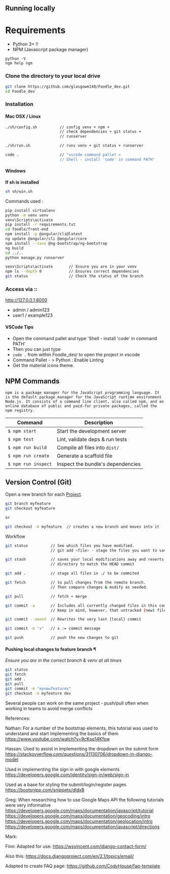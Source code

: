 ﻿## Running locally


# Requirements

* Python 3+ !!
* NPM (Javascript package manager)

```
python -V
ngm help ngm
```

### Clone the directory to your local drive

```sh
git clone https://github.com/glasgowm148/Foodle_dev.git
cd Foodle_dev
```


### Installation

#### Mac OSX / Linux 
```sh
./sh/config.sh          // config venv + npm +
                        // check dependencies + git status +
                        // runserver

./sh/run.sh             // runs venv + git status + runserver

code .                  // "vscode command pallet > 
                        // Shell - install 'code' in command PATH"
```

#### Windows

**If sh is installed**
```sh
sh sh/win.sh
```

Commands used : 
```sh 
pip install virtualenv
python -m venv venv
venv\Scripts\activate
pip install -r requirements.txt
cd foodle/front-end 
npm install -g @angular/cli@latest
ng update @angular/cli @angular/core
npm install --save @ng-bootstrap/ng-bootstrap
ng build
cd ../..
python manage.py runserver
```
```sh
venv\Scripts\activate       // Ensure you are in your venv
npm ls --depth 0            // Ensures correct dependencies 
git status                  // Check the status of the branch
```





### Access via ::

http://127.0.0.1:8000

- admin / admin123
- user1 / example123

#### VSCode Tips

* Open the command pallet and type 'Shell - install 'code' in command PATH'
* Then you can just type
* `code .` from within Foodle_dev/ to open the project in vscode
* Command Pallet - > Python : Enable Linting 
* Get the material icons theme.

## NPM Commands
```
npm is a package manager for the JavaScript programming language. It is the default package manager for the JavaScript runtime environment Node.js. It consists of a command line client, also called npm, and an online database of public and paid-for private packages, called the npm registry.
```
Command                | Description                                      |
-----------------------|--------------------------------------------------|
`$ npm start`          | Start the development server
`$ npm test`           | Lint, validate deps & run tests
`$ npm run build`      | Compile all files into `dist/`
`$ npm run create`     | Generate a scaffold file
`$ npm run inspect`    | Inspect the bundle's dependencies


## Version Control (Git)

Open a new branch for each [Project](https://github.com/glasgowm148/Foodle_dev/projects). 
```sh
git branch myfeature 
git checkout myfeature

or

git checkout -b myfeature  // creates a new branch and moves into it
```

Workflow

```sh
git status          // See which files you have modified.
                    // git add <file> - stage the files you want to save

git stash           // saves your local modifications away and reverts the working
                    // directory to match the HEAD commit

git add .           // stage all files in ./ to be commited

git fetch           // to pull changes from the remote branch. 
                    // Then compare changes & modify as needed.

git pull            // fetch + merge

git commit -a       // Includes all currently changed files in this commit. 
                    // Keep in mind, however, that untracked (new) files are not included.

git commit --amend  // Rewrites the very last {local} commit 

git commit -m "x"   // x := commit message

git push            // push the new changes to git
```


#### Pushing local changes to feature branch ¶
*Ensure you are in the correct branch & venv at all times* 


```sh
git status
git fetch
git add . 
git pull
git commit -m "mynewfeatures" 
git checkout -b myfeature dev
```

Several people can work on the same project - push/pull often when working in teams to avoid merge conflicts 

References:

Nathan:
For a number of the bootstrap elements, this tutorial was used to understand and start implementing the basics of them
https://www.youtube.com/watch?v=9cKsq14Kfsw


Hassan:
Used to assist in implementing the dropdown on the submit form
https://stackovverflow.com/questions/31130706/dropdown-in-django-model

Used in implementing the sign in with google elements
https://developers.google.com/identity/sign-in/web/sign-in

Used as a base for styling the submit/login/register pages
https://bootsnipp.com/snippets/dldxB


Greg:
When researching how to use Google Maps API the following tutorials were very informative
https://developers.google.com/maps/documentation/javascript/tutorial
https://developers.google.com/maps/documentation/geocoding/intro
https://developers.google.com/maps/documentation/geolocation/intro
https://developers.google.com/maps/documentation/javascript/directions


Mark:



Finn:
Adapted for use:
https://wsvincent.com/django-contact-form/

Also this:
https://docs.djangoproject.com/en/2.1/topics/email/

Adapted to create FAQ page:
https://github.com/CodyHouse/faq-template
